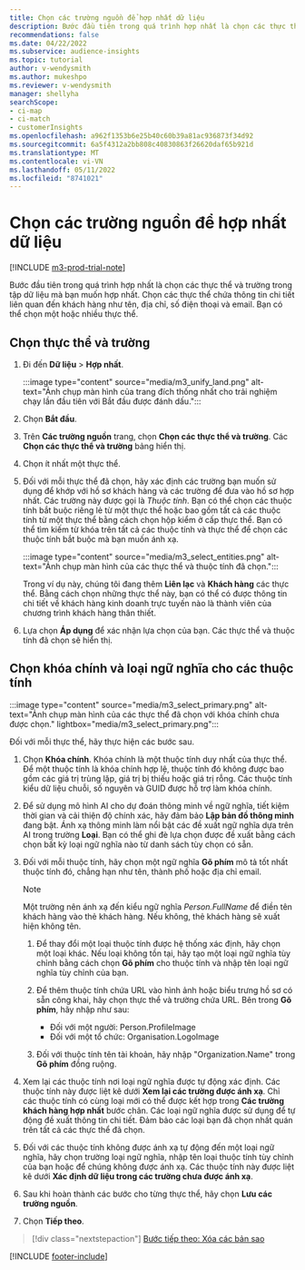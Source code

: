 ```yaml
---
title: Chọn các trường nguồn để hợp nhất dữ liệu
description: Bước đầu tiên trong quá trình hợp nhất là chọn các thực thể, thuộc tính, khóa chính và loại ngữ nghĩa để ánh xạ dữ liệu vào hồ sơ khách hàng hợp nhất.
recommendations: false
ms.date: 04/22/2022
ms.subservice: audience-insights
ms.topic: tutorial
author: v-wendysmith
ms.author: mukeshpo
ms.reviewer: v-wendysmith
manager: shellyha
searchScope:
- ci-map
- ci-match
- customerInsights
ms.openlocfilehash: a962f1353b6e25b40c60b39a81ac936873f34d92
ms.sourcegitcommit: 6a5f4312a2bb808c40830863f26620daf65b921d
ms.translationtype: MT
ms.contentlocale: vi-VN
ms.lasthandoff: 05/11/2022
ms.locfileid: "8741021"
---
```

# <a name="select-source-fields-for-data-unification"></a>Chọn các trường nguồn để hợp nhất dữ liệu

[!INCLUDE [m3-prod-trial-note](includes/m3-prod-trial-note.md)]

Bước đầu tiên trong quá trình hợp nhất là chọn các thực thể và trường trong tập dữ liệu mà bạn muốn hợp nhất. Chọn các thực thể chứa thông tin chi tiết liên quan đến khách hàng như tên, địa chỉ, số điện thoại và email. Bạn có thể chọn một hoặc nhiều thực thể.

## <a name="select-entities-and-fields"></a>Chọn thực thể và trường

1. Đi đến **Dữ liệu** > **Hợp nhất**.

   :::image type="content" source="media/m3_unify_land.png" alt-text="Ảnh chụp màn hình của trang đích thống nhất cho trải nghiệm chạy lần đầu tiên với Bắt đầu được đánh dấu.":::

1. Chọn **Bắt đầu**.

1. Trên **Các trường nguồn** trang, chọn **Chọn các thực thể và trường**. Các **Chọn các thực thể và trường** bảng hiển thị.

1. Chọn ít nhất một thực thể.

1. Đối với mỗi thực thể đã chọn, hãy xác định các trường bạn muốn sử dụng để khớp với hồ sơ khách hàng và các trường để đưa vào hồ sơ hợp nhất. Các trường này được gọi là *Thuộc tính*. Bạn có thể chọn các thuộc tính bắt buộc riêng lẻ từ một thực thể hoặc bao gồm tất cả các thuộc tính từ một thực thể bằng cách chọn hộp kiểm ở cấp thực thể. Bạn có thể tìm kiếm từ khóa trên tất cả các thuộc tính và thực thể để chọn các thuộc tính bắt buộc mà bạn muốn ánh xạ.

   :::image type="content" source="media/m3_select_entities.png" alt-text="Ảnh chụp màn hình của các thực thể và thuộc tính đã chọn.":::

   Trong ví dụ này, chúng tôi đang thêm **Liên lạc** và **Khách hàng** các thực thể. Bằng cách chọn những thực thể này, bạn có thể có được thông tin chi tiết về khách hàng kinh doanh trực tuyến nào là thành viên của chương trình khách hàng thân thiết.

1. Lựa chọn **Áp dụng** để xác nhận lựa chọn của bạn. Các thực thể và thuộc tính đã chọn sẽ hiển thị.

## <a name="select-primary-key-and-semantic-type-for-attributes"></a>Chọn khóa chính và loại ngữ nghĩa cho các thuộc tính

   :::image type="content" source="media/m3_select_primary.png" alt-text="Ảnh chụp màn hình của các thực thể đã chọn với khóa chính chưa được chọn." lightbox="media/m3_select_primary.png":::

Đối với mỗi thực thể, hãy thực hiện các bước sau.

1. Chọn **Khóa chính**. Khóa chính là một thuộc tính duy nhất của thực thể. Để một thuộc tính là khóa chính hợp lệ, thuộc tính đó không được bao gồm các giá trị trùng lặp, giá trị bị thiếu hoặc giá trị rỗng. Các thuộc tính kiểu dữ liệu chuỗi, số nguyên và GUID được hỗ trợ làm khóa chính.

1. Để sử dụng mô hình AI cho dự đoán thông minh về ngữ nghĩa, tiết kiệm thời gian và cải thiện độ chính xác, hãy đảm bảo **Lập bản đồ thông minh** đang bật. Ánh xạ thông minh làm nổi bật các đề xuất ngữ nghĩa dựa trên AI trong trường **Loại**. Bạn có thể ghi đè lựa chọn được đề xuất bằng cách chọn bất kỳ loại ngữ nghĩa nào từ danh sách tùy chọn có sẵn.

1. Đối với mỗi thuộc tính, hãy chọn một ngữ nghĩa **Gõ phím** mô tả tốt nhất thuộc tính đó, chẳng hạn như tên, thành phố hoặc địa chỉ email.

   > [!NOTE]
   > Một trường nên ánh xạ đến kiểu ngữ nghĩa *Person.FullName* để điền tên khách hàng vào thẻ khách hàng. Nếu không, thẻ khách hàng sẽ xuất hiện không tên.

   1. Để thay đổi một loại thuộc tính được hệ thống xác định, hãy chọn một loại khác. Nếu loại không tồn tại, hãy tạo một loại ngữ nghĩa tùy chỉnh bằng cách chọn **Gõ phím** cho thuộc tính và nhập tên loại ngữ nghĩa tùy chỉnh của bạn.

   1. Để thêm thuộc tính chứa URL vào hình ảnh hoặc biểu trưng hồ sơ có sẵn công khai, hãy chọn thực thể và trường chứa URL. Bên trong **Gõ phím**, hãy nhập như sau:
      - Đối với một người: Person.ProfileImage
      - Đối với một tổ chức: Organisation.LogoImage

   1. Đối với thuộc tính tên tài khoản, hãy nhập "Organization.Name" trong **Gõ phím** đồng ruộng.

1. Xem lại các thuộc tính nơi loại ngữ nghĩa được tự động xác định. Các thuộc tính này được liệt kê dưới **Xem lại các trường được ánh xạ**. Chỉ các thuộc tính có cùng loại mới có thể được kết hợp trong **Các trường khách hàng hợp nhất** bước chân. Các loại ngữ nghĩa được sử dụng để tự động đề xuất thông tin chi tiết. Đảm bảo các loại bạn đã chọn nhất quán trên tất cả các thực thể đã chọn.

1. Đối với các thuộc tính không được ánh xạ tự động đến một loại ngữ nghĩa, hãy chọn trường loại ngữ nghĩa, nhập tên loại thuộc tính tùy chỉnh của bạn hoặc để chúng không được ánh xạ. Các thuộc tính này được liệt kê dưới **Xác định dữ liệu trong các trường chưa được ánh xạ**.

1. Sau khi hoàn thành các bước cho từng thực thể, hãy chọn **Lưu các trường nguồn**.

1. Chọn **Tiếp theo**.

> [!div class="nextstepaction"]
> [Bước tiếp theo: Xóa các bản sao](remove-duplicates.md)

[!INCLUDE [footer-include](includes/footer-banner.md)]
